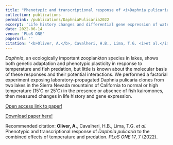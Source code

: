 ```yaml
---
title: "Phenotypic and transcriptional response of <i>Daphnia pulicaria</i> to the combined effects of temperature and predation"
collection: publications
permalink: /publications/DaphniaPulicaria2022
excerpt: 'Life history changes and differential gene expression of water fleas in response to high temperatures and presence of predators.'
date: 2022-06-14
venue: 'PLoS ONE'
paperurl: ''
citation: '<b>Oliver, A.</b>, Cavalheri, H.B., Lima, T.G. <i>et al.</i> Phenotypic and transcriptional response of <i>Daphnia pulicaria</i> to the combined effects of temperature and predation. <i>PLoS ONE</i> 17, 7 (2022).'
---
```

<i>Daphnia</i>, an ecologically important zooplankton species in lakes, shows both genetic adaptation and phenotypic plasticity in response to temperature and fish predation, but little is known about the molecular basis of these responses and their potential interactions. We performed a factorial experiment exposing laboratory-propagated Daphnia pulicaria clones from two lakes in the Sierra Nevada mountains of California to normal or high temperature (15˚C or 25˚C) in the presence or absence of fish kairomones, then measured changes in life history and gene expression.

[Open access link to paper!](https://doi.org/10.1371/journal.pone.0265103)

[Download paper here!](/files/DaphniaPulicaria2022.pdf)

Recommended citation: <b>Oliver, A.</b>, Cavalheri, H.B., Lima, T.G. <i>et al.</i> Phenotypic and transcriptional response of <i>Daphnia pulicaria</i> to the combined effects of temperature and predation. <i>PLoS ONE</i> 17, 7 (2022).



